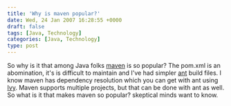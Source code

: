 ```yaml
---
title: 'Why is maven popular?'
date: Wed, 24 Jan 2007 16:28:55 +0000
draft: false
tags: [Java, Technology]
categories: [Java, Technology]
type: post
---
```


So why is it that among Java folks [maven](http://maven.apache.org) is so popular? The pom.xml is an abomination, it's is difficult to maintain and I've had simpler [ant](http://ant.apache.org/) build files. I know maven has dependency resolution which you can get with ant using [Ivy](http://www.jaya.free.fr/ivy/). Maven supports multiple projects, but that can be done with ant as well. So what is it that makes maven so popular? skeptical minds want to know.